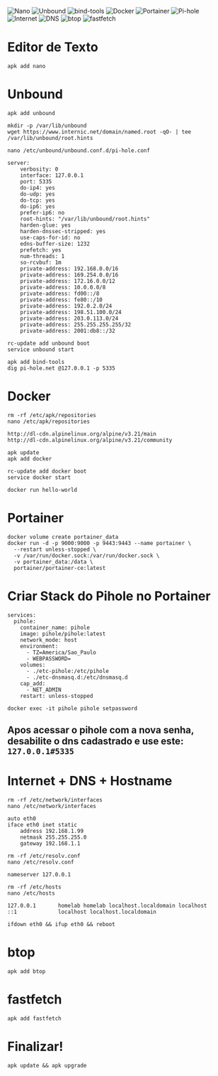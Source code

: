 
![Nano](https://img.shields.io/badge/Nano-Text_Editor-lightgrey?logo=gnu&logoColor=white)
![Unbound](https://img.shields.io/badge/unbound-dns--resolver-yellow?logo=gnubash&logoColor=black)
![bind-tools](https://img.shields.io/badge/bind--tools-dns--tools-blue?logo=gnubash&logoColor=white)
![Docker](https://img.shields.io/badge/Docker-Installed_Tool-blue?logo=docker&logoColor=white)
![Portainer](https://img.shields.io/badge/Portainer-Web_UI-0db7ed?logo=portainer&logoColor=white)
![Pi-hole](https://img.shields.io/badge/pi--hole-dns%20%2F%20dhcp-red?logo=pi-hole&logoColor=white)
![Internet](https://img.shields.io/badge/Internet-Connectivity-green?logo=internet-explorer&logoColor=white)
![DNS](https://img.shields.io/badge/DNS-Resolver-blue?logo=dns&logoColor=white)
![btop](https://img.shields.io/badge/btop-system--monitoring-00A8A8?logo=github&logoColor=white)
![fastfetch](https://img.shields.io/badge/fastfetch-system--info-29B0D0?logo=github&logoColor=white)


# Editor de Texto

```
apk add nano
```

# Unbound

```
apk add unbound
```

```
mkdir -p /var/lib/unbound
wget https://www.internic.net/domain/named.root -qO- | tee /var/lib/unbound/root.hints
```

```
nano /etc/unbound/unbound.conf.d/pi-hole.conf
```

```
server:
    verbosity: 0
    interface: 127.0.0.1
    port: 5335
    do-ip4: yes
    do-udp: yes
    do-tcp: yes
    do-ip6: yes
    prefer-ip6: no
    root-hints: "/var/lib/unbound/root.hints"
    harden-glue: yes
    harden-dnssec-stripped: yes
    use-caps-for-id: no
    edns-buffer-size: 1232
    prefetch: yes
    num-threads: 1
    so-rcvbuf: 1m
    private-address: 192.168.0.0/16
    private-address: 169.254.0.0/16
    private-address: 172.16.0.0/12
    private-address: 10.0.0.0/8
    private-address: fd00::/8
    private-address: fe80::/10
    private-address: 192.0.2.0/24
    private-address: 198.51.100.0/24
    private-address: 203.0.113.0/24
    private-address: 255.255.255.255/32
    private-address: 2001:db8::/32
```

```
rc-update add unbound boot
service unbound start
```

```
apk add bind-tools
dig pi-hole.net @127.0.0.1 -p 5335
```

# Docker

```
rm -rf /etc/apk/repositories
nano /etc/apk/repositories
```

```
http://dl-cdn.alpinelinux.org/alpine/v3.21/main
http://dl-cdn.alpinelinux.org/alpine/v3.21/community
```

```
apk update
apk add docker
```

```
rc-update add docker boot
service docker start
```

```
docker run hello-world
```

# Portainer

```
docker volume create portainer_data
docker run -d -p 9000:9000 -p 9443:9443 --name portainer \
  --restart unless-stopped \
  -v /var/run/docker.sock:/var/run/docker.sock \
  -v portainer_data:/data \
  portainer/portainer-ce:latest
```

# Criar Stack do Pihole no Portainer

```
services:
  pihole:
    container_name: pihole
    image: pihole/pihole:latest
    network_mode: host
    environment:
      - TZ=America/Sao_Paulo
      - WEBPASSWORD=
    volumes:
      - ./etc-pihole:/etc/pihole
      - ./etc-dnsmasq.d:/etc/dnsmasq.d
    cap_add:
      - NET_ADMIN
    restart: unless-stopped
```

```
docker exec -it pihole pihole setpassword
```

## Apos acessar o pihole com a nova senha, desabilite o dns cadastrado e use este: `127.0.0.1#5335`

# Internet + DNS + Hostname

```
rm -rf /etc/network/interfaces
nano /etc/network/interfaces
```

```
auto eth0
iface eth0 inet static
    address 192.168.1.99
    netmask 255.255.255.0
    gateway 192.168.1.1
```

```
rm -rf /etc/resolv.conf
nano /etc/resolv.conf
```

```
nameserver 127.0.0.1
```

```
rm -rf /etc/hosts
nano /etc/hosts
```

```
127.0.0.1       homelab homelab localhost.localdomain localhost
::1             localhost localhost.localdomain
```

```
ifdown eth0 && ifup eth0 && reboot
```

# btop

```
apk add btop
```

# fastfetch

```
apk add fastfetch
```

# Finalizar!

```
apk update && apk upgrade
```
